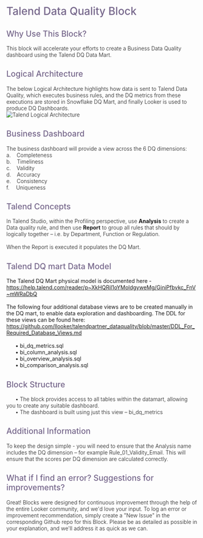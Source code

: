 <h1 style="padding-bottom:0px;color:#76678b;font-weight:500">Talend Data Quality Block</h1>
<p style="font-weight: 300">
</p>
<h2 style="padding-bottom:0px;color:#76678b;font-weight:500">Why Use This Block?</h2>
<p style="font-weight: 300">
This block will accelerate your efforts to create a Business Data Quality dashboard using the Talend DQ Data Mart.
</p>
<h2 style="padding-bottom:0px;color:#76678b;font-weight:500">Logical Architecture</h2>
<p style="font-weight: 300">
The below Logical Architecture highlights how data is sent to Talend Data Quality, which executes business rules, and the DQ metrics from these executions are stored in Snowflake DQ Mart, and finally Looker is used to produce DQ Dashboards.<br>
<img src="https://raw.githubusercontent.com/llooker/talendpartner_dataquality/master/talend_logical_architecture.png" alt="Talend Logical Architecture">
</p>
<h2 style="padding-bottom:0px;color:#76678b;font-weight:500">Business Dashboard</h2>
<p style="font-weight: 300">
The business dashboard will provide a view across the 6 DQ dimensions: <br>
a.      Completeness<br>
b.      Timeliness<br>
c.      Validity<br>
d.      Accuracy <br>
e.      Consistency<br>
f.       Uniqueness 
</p>
<h2 style="padding-bottom:0px;color:#76678b;font-weight:500">Talend Concepts</h2>
<p style="font-weight: 300">
In Talend Studio, within the Profiling perspective, use <strong>Analysis</strong> to create a Data quality rule, and then use <strong>Report</strong> to group all rules that should by logically together – i.e. by Department, Function or Regulation.<br><br>
When the Report is executed it populates the DQ Mart.
</p>
<h2 style="padding-bottom:0px;color:#76678b;font-weight:500">Talend DQ mart Data Model</h2>
<p style="font-weight: 300">

The Talend DQ Mart physical model is documented here - <br>
<a href="https://help.talend.com/reader/p~XkHQRil1oYMoldgyweMg/GiniPfbvkc_FnV~mWRaDbQ">https://help.talend.com/reader/p~XkHQRil1oYMoldgyweMg/GiniPfbvkc_FnV~mWRaDbQ</a><br><br>
The following four additional database views are to be created manually in the DQ mart, to enable data exploration and dashboarding.  The DDL for these views can be found here:<br>
<a href="https://github.com/llooker/talendpartner_dataquality/blob/master/DDL_For_Required_Database_Views.md">https://github.com/llooker/talendpartner_dataquality/blob/master/DDL_For_Required_Database_Views.md</a>
<br><br>
&nbsp; &nbsp; &nbsp; •  bi_dq_metrics.sql<br>
&nbsp; &nbsp; &nbsp; •  bi_column_analysis.sql<br>
&nbsp; &nbsp; &nbsp; •  bi_overview_analysis.sql<br>
&nbsp; &nbsp; &nbsp; •  bi_comparison_analysis.sql
</p>
<h2 style="padding-bottom:0px;color:#76678b;font-weight:500">Block Structure</h2>
<p style="font-weight: 300">
&nbsp; &nbsp; &nbsp; •  The block provides access to all tables within the datamart, allowing you to create any suitable dashboard.<br>
&nbsp; &nbsp; &nbsp; •  The dashboard is built using just this view – bi_dq_metrics
</p>
<h2 style="padding-bottom:0px;color:#76678b;font-weight:500">Additional Information</h2>
<p style="font-weight: 300">
To keep the design simple - you will need to ensure that the Analysis name includes the DQ dimension – for example Rule_01_Validity_Email. This will ensure that the scores per DQ dimension are calculated correctly.
</p>
<h2 style="padding-bottom:0px;color:#76678b;font-weight:500">What if I find an error? Suggestions for improvements?</h2>
<p style="font-weight: 300">
Great! Blocks were designed for continuous improvement through the help of the entire Looker community, and we'd love your input. To log an error or improvement recommendation, simply create a "New Issue" in the corresponding Github repo for this Block. Please be as detailed as possible in your explanation, and we'll address it as quick as we can.
</p>
